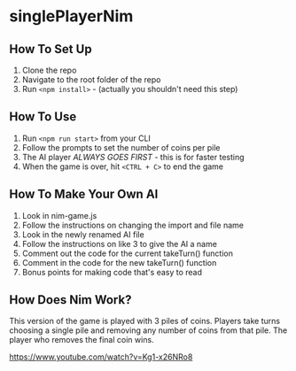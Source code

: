 # singlePlayerNim

## How To Set Up
1. Clone the repo
2. Navigate to the root folder of the repo
3. Run `<npm install>` - (actually you shouldn't need this step)

## How To Use
1. Run `<npm run start>` from your CLI
2. Follow the prompts to set the number of coins per pile
3. The AI player *ALWAYS GOES FIRST* - this is for faster testing
4. When the game is over, hit `<CTRL + C>` to end the game

## How To Make Your Own AI
1. Look in nim-game.js
2. Follow the instructions on changing the import and file name
3. Look in the newly renamed AI file
4. Follow the instructions on like 3 to give the AI a name
5. Comment out the code for the current takeTurn() function
6. Comment in the code for the new takeTurn() function
7. Bonus points for making code that's easy to read

##  How Does Nim Work?

This version of the game is played with 3 piles of coins.  Players take turns choosing a single pile and removing any number of coins from that pile.  The player who removes the final coin wins.  

https://www.youtube.com/watch?v=Kg1-x26NRo8
